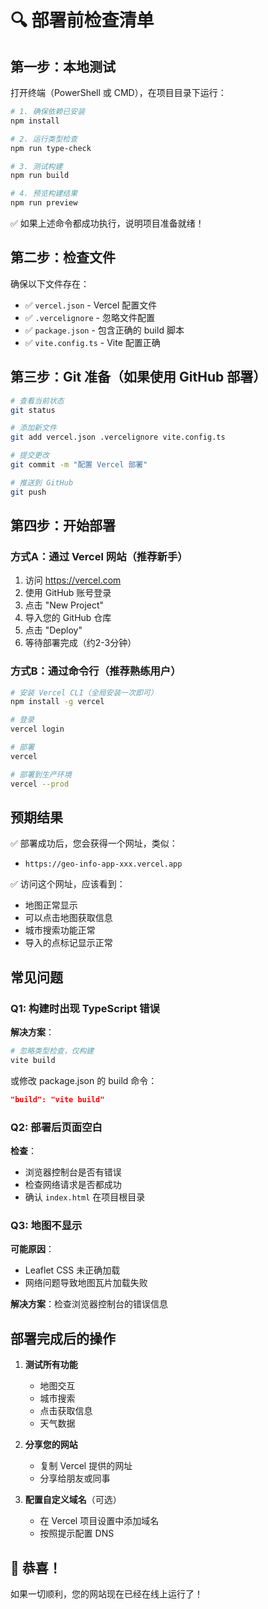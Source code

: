 # 🔍 部署前检查清单

## 第一步：本地测试

打开终端（PowerShell 或 CMD），在项目目录下运行：

```bash
# 1. 确保依赖已安装
npm install

# 2. 运行类型检查
npm run type-check

# 3. 测试构建
npm run build

# 4. 预览构建结果
npm run preview
```

✅ 如果上述命令都成功执行，说明项目准备就绪！

## 第二步：检查文件

确保以下文件存在：

- ✅ `vercel.json` - Vercel 配置文件
- ✅ `.vercelignore` - 忽略文件配置
- ✅ `package.json` - 包含正确的 build 脚本
- ✅ `vite.config.ts` - Vite 配置正确

## 第三步：Git 准备（如果使用 GitHub 部署）

```bash
# 查看当前状态
git status

# 添加新文件
git add vercel.json .vercelignore vite.config.ts

# 提交更改
git commit -m "配置 Vercel 部署"

# 推送到 GitHub
git push
```

## 第四步：开始部署

### 方式A：通过 Vercel 网站（推荐新手）

1. 访问 https://vercel.com
2. 使用 GitHub 账号登录
3. 点击 "New Project"
4. 导入您的 GitHub 仓库
5. 点击 "Deploy"
6. 等待部署完成（约2-3分钟）

### 方式B：通过命令行（推荐熟练用户）

```bash
# 安装 Vercel CLI（全局安装一次即可）
npm install -g vercel

# 登录
vercel login

# 部署
vercel

# 部署到生产环境
vercel --prod
```

## 预期结果

✅ 部署成功后，您会获得一个网址，类似：
- `https://geo-info-app-xxx.vercel.app`

✅ 访问这个网址，应该看到：
- 地图正常显示
- 可以点击地图获取信息
- 城市搜索功能正常
- 导入的点标记显示正常

## 常见问题

### Q1: 构建时出现 TypeScript 错误

**解决方案**：
```bash
# 忽略类型检查，仅构建
vite build
```

或修改 package.json 的 build 命令：
```json
"build": "vite build"
```

### Q2: 部署后页面空白

**检查**：
- 浏览器控制台是否有错误
- 检查网络请求是否都成功
- 确认 `index.html` 在项目根目录

### Q3: 地图不显示

**可能原因**：
- Leaflet CSS 未正确加载
- 网络问题导致地图瓦片加载失败

**解决方案**：检查浏览器控制台的错误信息

## 部署完成后的操作

1. **测试所有功能**
   - 地图交互
   - 城市搜索
   - 点击获取信息
   - 天气数据

2. **分享您的网站**
   - 复制 Vercel 提供的网址
   - 分享给朋友或同事

3. **配置自定义域名**（可选）
   - 在 Vercel 项目设置中添加域名
   - 按照提示配置 DNS

## 🎉 恭喜！

如果一切顺利，您的网站现在已经在线上运行了！

